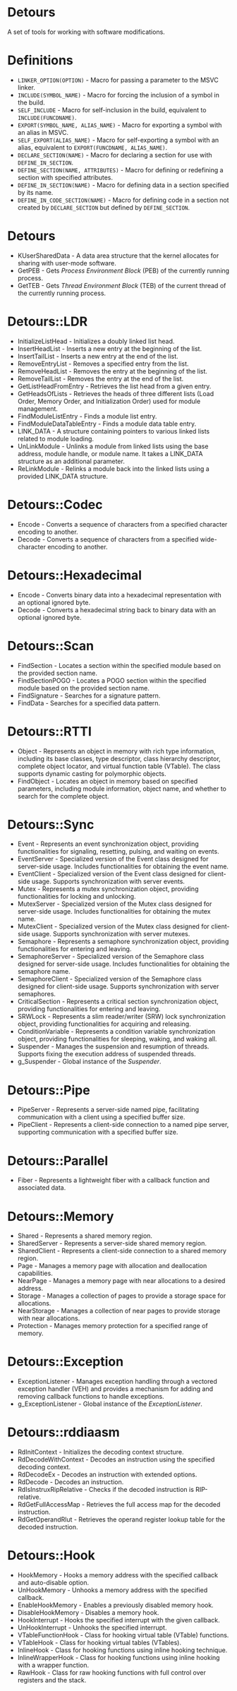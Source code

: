 # Detours
A set of tools for working with software modifications.

# Definitions
* `LINKER_OPTION(OPTION)` - Macro for passing a parameter to the MSVC linker.
* `INCLUDE(SYMBOL_NAME)` - Macro for forcing the inclusion of a symbol in the build.
* `SELF_INCLUDE` - Macro for self-inclusion in the build, equivalent to `INCLUDE(FUNCDNAME)`.
* `EXPORT(SYMBOL_NAME, ALIAS_NAME)` - Macro for exporting a symbol with an alias in MSVC.
* `SELF_EXPORT(ALIAS_NAME)` - Macro for self-exporting a symbol with an alias, equivalent to `EXPORT(FUNCDNAME, ALIAS_NAME)`.
* `DECLARE_SECTION(NAME)` - Macro for declaring a section for use with `DEFINE_IN_SECTION`.
* `DEFINE_SECTION(NAME, ATTRIBUTES)` - Macro for defining or redefining a section with specified attributes.
* `DEFINE_IN_SECTION(NAME)` - Macro for defining data in a section specified by its name.
* `DEFINE_IN_CODE_SECTION(NAME)` - Macro for defining code in a section not created by `DECLARE_SECTION` but defined by `DEFINE_SECTION`.

# Detours
* KUserSharedData - A data area structure that the kernel allocates for sharing with user-mode software.
* GetPEB - Gets *Process Environment Block* (PEB) of the currently running process.
* GetTEB - Gets *Thread Environment Block* (TEB) of the current thread of the currently running process.

# Detours::LDR
* InitializeListHead - Initializes a doubly linked list head.
* InsertHeadList - Inserts a new entry at the beginning of the list.
* InsertTailList - Inserts a new entry at the end of the list.
* RemoveEntryList - Removes a specified entry from the list.
* RemoveHeadList - Removes the entry at the beginning of the list.
* RemoveTailList - Removes the entry at the end of the list.
* GetListHeadFromEntry - Retrieves the list head from a given entry.
* GetHeadsOfLists - Retrieves the heads of three different lists (Load Order, Memory Order, and Initialization Order) used for module management.
* FindModuleListEntry - Finds a module list entry.
* FindModuleDataTableEntry - Finds a module data table entry.
* LINK_DATA - A structure containing pointers to various linked lists related to module loading.
* UnLinkModule - Unlinks a module from linked lists using the base address, module handle, or module name. It takes a LINK_DATA structure as an additional parameter.
* ReLinkModule - Relinks a module back into the linked lists using a provided LINK_DATA structure.

# Detours::Codec
* Encode - Converts a sequence of characters from a specified character encoding to another.
* Decode - Converts a sequence of characters from a specified wide-character encoding to another.

# Detours::Hexadecimal
* Encode - Converts binary data into a hexadecimal representation with an optional ignored byte.
* Decode - Converts a hexadecimal string back to binary data with an optional ignored byte.

# Detours::Scan
* FindSection - Locates a section within the specified module based on the provided section name.
* FindSectionPOGO - Locates a POGO section within the specified module based on the provided section name.
* FindSignature - Searches for a signature pattern.
* FindData - Searches for a specified data pattern.

# Detours::RTTI
* Object - Represents an object in memory with rich type information, including its base classes, type descriptor, class hierarchy descriptor, complete object locator, and virtual function table (VTable). The class supports dynamic casting for polymorphic objects.
* FindObject - Locates an object in memory based on specified parameters, including module information, object name, and whether to search for the complete object.

# Detours::Sync
* Event - Represents an event synchronization object, providing functionalities for signaling, resetting, pulsing, and waiting on events.
* EventServer - Specialized version of the Event class designed for server-side usage. Includes functionalities for obtaining the event name.
* EventClient - Specialized version of the Event class designed for client-side usage. Supports synchronization with server events.
* Mutex - Represents a mutex synchronization object, providing functionalities for locking and unlocking.
* MutexServer - Specialized version of the Mutex class designed for server-side usage. Includes functionalities for obtaining the mutex name.
* MutexClient - Specialized version of the Mutex class designed for client-side usage. Supports synchronization with server mutexes.
* Semaphore - Represents a semaphore synchronization object, providing functionalities for entering and leaving.
* SemaphoreServer - Specialized version of the Semaphore class designed for server-side usage. Includes functionalities for obtaining the semaphore name.
* SemaphoreClient - Specialized version of the Semaphore class designed for client-side usage. Supports synchronization with server semaphores.
* CriticalSection - Represents a critical section synchronization object, providing functionalities for entering and leaving.
* SRWLock - Represents a slim reader/writer (SRW) lock synchronization object, providing functionalities for acquiring and releasing.
* ConditionVariable - Represents a condition variable synchronization object, providing functionalities for sleeping, waking, and waking all.
* Suspender - Manages the suspension and resumption of threads. Supports fixing the execution address of suspended threads.
* g_Suspender - Global instance of the *Suspender*.

# Detours::Pipe
* PipeServer - Represents a server-side named pipe, facilitating communication with a client using a specified buffer size.
* PipeClient - Represents a client-side connection to a named pipe server, supporting communication with a specified buffer size.

# Detours::Parallel
* Fiber - Represents a lightweight fiber with a callback function and associated data.

# Detours::Memory
* Shared - Represents a shared memory region.
* SharedServer - Represents a server-side shared memory region.
* SharedClient - Represents a client-side connection to a shared memory region.
* Page - Manages a memory page with allocation and deallocation capabilities.
* NearPage - Manages a memory page with near allocations to a desired address.
* Storage - Manages a collection of pages to provide a storage space for allocations.
* NearStorage - Manages a collection of near pages to provide storage with near allocations.
* Protection - Manages memory protection for a specified range of memory.

# Detours::Exception
* ExceptionListener - Manages exception handling through a vectored exception handler (VEH) and provides a mechanism for adding and removing callback functions to handle exceptions.
* g_ExceptionListener - Global instance of the *ExceptionListener*.

# Detours::rddiaasm
* RdInitContext - Initializes the decoding context structure.
* RdDecodeWithContext - Decodes an instruction using the specified decoding context.
* RdDecodeEx - Decodes an instruction with extended options.
* RdDecode - Decodes an instruction.
* RdIsInstruxRipRelative - Checks if the decoded instruction is RIP-relative.
* RdGetFullAccessMap - Retrieves the full access map for the decoded instruction.
* RdGetOperandRlut - Retrieves the operand register lookup table for the decoded instruction.

# Detours::Hook
* HookMemory - Hooks a memory address with the specified callback and auto-disable option.
* UnHookMemory - Unhooks a memory address with the specified callback.
* EnableHookMemory - Enables a previously disabled memory hook.
* DisableHookMemory - Disables a memory hook.
* HookInterrupt - Hooks the specified interrupt with the given callback.
* UnHookInterrupt - Unhooks the specified interrupt.
* VTableFunctionHook - Class for hooking virtual table (VTable) functions.
* VTableHook - Class for hooking virtual tables (VTables).
* InlineHook - Class for hooking functions using inline hooking technique.
* InlineWrapperHook - Class for hooking functions using inline hooking with a wrapper function.
* RawHook - Class for raw hooking functions with full control over registers and the stack.
